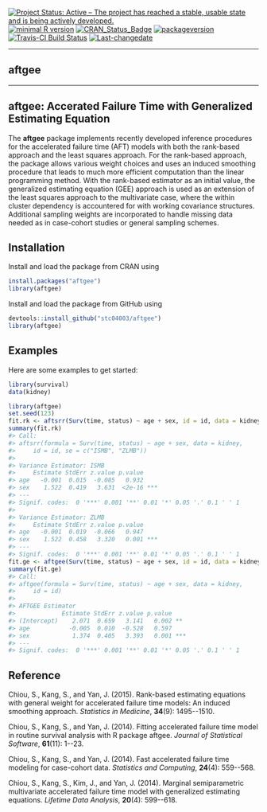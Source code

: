 
[![Project Status: Active – The project has reached a stable, usable state and is being actively developed.](http://www.repostatus.org/badges/latest/active.svg)](http://www.repostatus.org/#active) [![minimal R version](https://img.shields.io/badge/R%3E%3D-3.4.0-6666ff.svg)](https://cran.r-project.org/) [![CRAN\_Status\_Badge](http://www.r-pkg.org/badges/version/aftgee)](https://cran.r-project.org/package=aftgee) [![packageversion](https://img.shields.io/badge/Package%20version-1.1.3-orange.svg?style=flat-square)](commits/master) [![Travis-CI Build Status](https://travis-ci.org/stc04003/aftgee.svg?branch=master)](https://travis-ci.org/stc04003/aftgee) [![Last-changedate](https://img.shields.io/badge/last%20change-2018--08--11-yellowgreen.svg)](/commits/master)

------------------------------------------------------------------------

**aftgee**
----------

------------------------------------------------------------------------

aftgee: Accerated Failure Time with Generalized Estimating Equation
-------------------------------------------------------------------

The **aftgee** package implements recently developed inference procedures for the accelerated failure time (AFT) models with both the rank-based approach and the least squares approach. For the rank-based approach, the package allows various weight choices and uses an induced smoothing procedure that leads to much more efficient computation than the linear programming method. With the rank-based estimator as an initial value, the generalized estimating equation (GEE) approach is used as an extension of the least squares approach to the multivariate case, where the within cluster dependency is accountered for with working covariance structures. Additional sampling weights are incorporated to handle missing data needed as in case-cohort studies or general sampling schemes.

Installation
------------

Install and load the package from CRAN using

``` r
install.packages("aftgee")
library(aftgee)
```

Install and load the package from GitHub using

``` r
devtools::install_github("stc04003/aftgee")
library(aftgee)
```

Examples
--------

Here are some examples to get started:

``` r
library(survival)
data(kidney)

library(aftgee)
set.seed(123)
fit.rk <- aftsrr(Surv(time, status) ~ age + sex, id = id, data = kidney, se = c("ISMB", "ZLMB"))
summary(fit.rk)
#> Call:
#> aftsrr(formula = Surv(time, status) ~ age + sex, data = kidney, 
#>     id = id, se = c("ISMB", "ZLMB"))
#> 
#> Variance Estimator: ISMB
#>     Estimate StdErr z.value p.value    
#> age   -0.001  0.015  -0.085   0.932    
#> sex    1.522  0.419   3.631  <2e-16 ***
#> ---
#> Signif. codes:  0 '***' 0.001 '**' 0.01 '*' 0.05 '.' 0.1 ' ' 1
#> 
#> Variance Estimator: ZLMB
#>     Estimate StdErr z.value p.value    
#> age   -0.001  0.019  -0.066   0.947    
#> sex    1.522  0.458   3.320   0.001 ***
#> ---
#> Signif. codes:  0 '***' 0.001 '**' 0.01 '*' 0.05 '.' 0.1 ' ' 1
fit.ge <- aftgee(Surv(time, status) ~ age + sex, id = id, data = kidney)
summary(fit.ge)
#> Call:
#> aftgee(formula = Surv(time, status) ~ age + sex, data = kidney, 
#>     id = id)
#> 
#> AFTGEE Estimator
#>             Estimate StdErr z.value p.value    
#> (Intercept)    2.071  0.659   3.141   0.002 ** 
#> age           -0.005  0.010  -0.528   0.597    
#> sex            1.374  0.405   3.393   0.001 ***
#> ---
#> Signif. codes:  0 '***' 0.001 '**' 0.01 '*' 0.05 '.' 0.1 ' ' 1
```

Reference
---------

Chiou, S., Kang, S., and Yan, J. (2015). Rank-based estimating equations with general weight for accelerated failure time models: An induced smoothing approach. *Statistics in Medicine*, **34**(9): 1495--1510.

Chiou, S., Kang, S., and Yan, J. (2014). Fitting accelerated failure time model in routine survival analysis with R package aftgee. *Journal of Statistical Software*, **61**(11): 1--23.

Chiou, S., Kang, S., and Yan, J. (2014). Fast accelerated failure time modeling for case-cohort data. *Statistics and Computing*, **24**(4): 559--568.

Chiou, S., Kang, S., Kim, J., and Yan, J. (2014). Marginal semiparametric multivariate accelerated failure time model with generalized estimating equations. *Lifetime Data Analysis*, **20**(4): 599--618.
